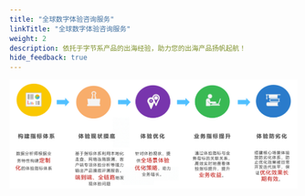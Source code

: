 ```yaml
---
title: "全球数字体验咨询服务"
linkTitle: "全球数字体验咨询服务"
weight: 2
description: 依托于字节系产品的出海经验，助力您的出海产品扬帆起航！
hide_feedback: true
---
```


![](/images/DEM_consultation.png)
